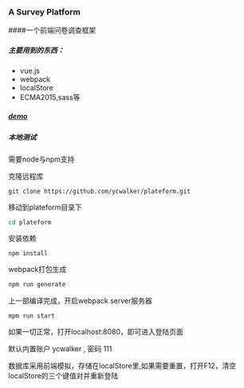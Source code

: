 ### A Survey Platform
####一个前端问卷调查框架

##### 主要用到的东西：
* vue.js
* webpack
* localStore
* ECMA2015,sass等

##### [demo](https://www.baidu.com)

##### 本地测试
需要node与npm支持

克隆远程库
``` shell
git clone https://github.com/ycwalker/plateform.git
```
移动到plateform目录下 

``` bash
cd plateform
```

安装依赖
``` 
npm install
```

webpack打包生成
```bash
npm run generate
```

上一部编译完成，开启webpack server服务器
```
mpm run start
```
如果一切正常，打开localhost:8080，即可进入登陆页面

默认内置账户 ycwalker , 密码 111

数据库采用前端模拟，存储在localStore里,如果需要重置，打开F12，清空localStore的三个键值对并重新登陆


